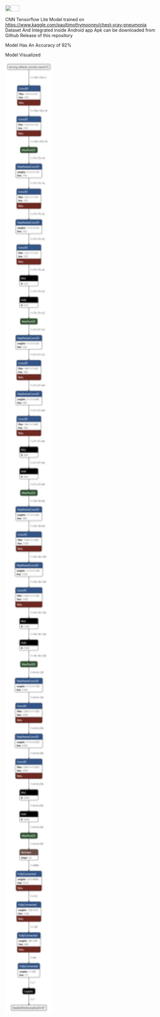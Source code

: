 <img src="https://user-images.githubusercontent.com/77577353/185475647-d14bd5fe-3458-4066-a244-1e57cfcbbd50.gif" width="30%" height="30%"/>

CNN Tensorflow Lite Model trained on https://www.kaggle.com/paultimothymooney/chest-xray-pneumonia Dataset And Integrated inside Android app
Apk can be downloaded from Github Release of this repository


Model Has An Accuracy of 92%

Model Visualized

<img src="https://raw.githubusercontent.com/kartiksharmakk/PneumoniaDetection/main/model/pneumonia_detection_visualized.png" width="30%" height="25%"/>
